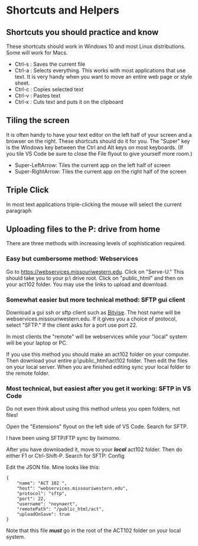 # Shortcuts and Helpers

## Shortcuts you should practice and know

These shortcuts should work in Windows 10 and most Linux distributions.  Some will work for Macs.

* Ctrl-s : Saves the current file
* Ctrl-a : Selects everything.  This works with most applications that use text.  It is very handy when you want to move an entire web page or style sheet.
* Ctrl-c : Copies selected text
* Ctrl-v : Pastes text
* Ctrl-x : Cuts text and puts it on the clipboard

## Tiling the screen

It is often handy to have your text editor on the left half of your screen and a browser on the right.  These shortcuts should do it for you.  The "Super" key is the Windows key between the Ctrl and Alt keys on most keyboards.  (If you tile VS Code be sure to close the File flyout to give yourself more room.)

* Super-LeftArrow: Tiles the current app on the left half of screen
* Super-RightArrow: Tiles the current app on the right half of the screen

## Triple Click

In most text applications triple-clicking the mouse will select the current paragraph

## Uploading files to the P: drive from home

There are three methods with increasing levels of sophistication required.

### Easy but cumbersome method: Webservices

Go to https://webservices.missouriwestern.edu.  Click on "Serve-U."  This should take you to your p:\ drive root.  Click on "public_html" and then on your act102 folder.  You may use the links to upload and download.

### Somewhat easier but more technical method: SFTP gui client

Download a gui ssh or sftp client such as [Bitvise](https://www.bitvise.com/download-area).  The host name will be webservices.missouriwestern.edu.  If it gives you a choice of protocol, select "SFTP."  If the client asks for a port use port 22.

In most clients the "remote" will be webservices while your "local" system will be your laptop or PC.

If you use this method you should make an act102 folder on your computer.  Then download your entire p:\public_html\act102 folder.  Then edit the files on your local server.  When you are finished editing sync your local folder to the remote folder.

### Most technical, but easiest after you get it working: SFTP in VS Code

Do not even think about using this method unless you open folders, not files!

Open the "Extensions" flyout on the left side of VS Code.  Search for SFTP.

I have been using SFTP/FTP sync by liximomo.

After you have downloaded it, move to your ***local*** act102 folder.  Then do either F1 or Ctrl-Shift-P.  Search for SFTP: Config

Edit the JSON file.  Mine looks like this: 

```text
{
    "name": "ACT 102 ",
    "host": "webservices.missouriwestern.edu",
    "protocol": "sftp",
    "port": 22,
    "username": "noynaert",
    "remotePath": "/public_html/act",
    "uploadOnSave": true
}
```
Note that this file ***must*** go in the root of the ACT102 folder on your local system.